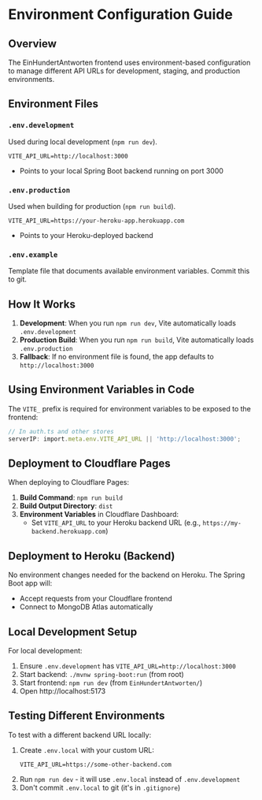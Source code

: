 # Environment Configuration Guide

## Overview

The EinHundertAntworten frontend uses environment-based configuration to manage different API URLs for development, staging, and production environments.

## Environment Files

### `.env.development`

Used during local development (`npm run dev`).

```
VITE_API_URL=http://localhost:3000
```

- Points to your local Spring Boot backend running on port 3000

### `.env.production`

Used when building for production (`npm run build`).

```
VITE_API_URL=https://your-heroku-app.herokuapp.com
```

- Points to your Heroku-deployed backend

### `.env.example`

Template file that documents available environment variables. Commit this to git.

## How It Works

1. **Development**: When you run `npm run dev`, Vite automatically loads `.env.development`
2. **Production Build**: When you run `npm run build`, Vite automatically loads `.env.production`
3. **Fallback**: If no environment file is found, the app defaults to `http://localhost:3000`

## Using Environment Variables in Code

The `VITE_` prefix is required for environment variables to be exposed to the frontend:

```typescript
// In auth.ts and other stores
serverIP: import.meta.env.VITE_API_URL || 'http://localhost:3000';
```

## Deployment to Cloudflare Pages

When deploying to Cloudflare Pages:

1. **Build Command**: `npm run build`
2. **Build Output Directory**: `dist`
3. **Environment Variables** in Cloudflare Dashboard:
   - Set `VITE_API_URL` to your Heroku backend URL (e.g., `https://my-backend.herokuapp.com`)

## Deployment to Heroku (Backend)

No environment changes needed for the backend on Heroku. The Spring Boot app will:

- Accept requests from your Cloudflare frontend
- Connect to MongoDB Atlas automatically

## Local Development Setup

For local development:

1. Ensure `.env.development` has `VITE_API_URL=http://localhost:3000`
2. Start backend: `./mvnw spring-boot:run` (from root)
3. Start frontend: `npm run dev` (from `EinHundertAntworten/`)
4. Open http://localhost:5173

## Testing Different Environments

To test with a different backend URL locally:

1. Create `.env.local` with your custom URL:
   ```
   VITE_API_URL=https://some-other-backend.com
   ```
2. Run `npm run dev` - it will use `.env.local` instead of `.env.development`
3. Don't commit `.env.local` to git (it's in `.gitignore`)

